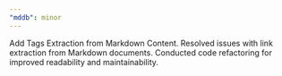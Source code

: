 ```yaml
---
"mddb": minor
---
```


Add Tags Extraction from Markdown Content.
Resolved issues with link extraction from Markdown documents.
Conducted code refactoring for improved readability and maintainability.